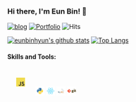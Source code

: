 ### Hi there, I'm Eun Bin! 👋

<a href="https://velog.io/@eunbani">![blog](http://img.shields.io/badge/-Tech%20Velog-655ced?style=flat&logo=github&link=https://velog.io/@eunbani)</a>
<a href="https://eunbinhyun.github.io/portfolio/">![Portfolio](http://img.shields.io/badge/-Portfolio-ff69b4?style=flat&logo=HTML5&logoColor=ffffff&link=https://eunbinhyun.github.io/portfolio/)</a>
![Hits](https://hits.seeyoufarm.com/api/count/incr/badge.svg?url=https%3A%2F%2Fgithub.com%2Feunbinhyun%2Fhit-counter&count_bg=%2345DCE1&title_bg=%23D63BFF&icon=&icon_color=%23E7E7E7&title=hits&edge_flat=false)

[![eunbinhyun's github stats](https://github-readme-stats.vercel.app/api?username=eunbinhyun&theme=buefy)](https://github.com/eunbinhyun/github-readme-stats)
[![Top Langs](https://github-readme-stats.vercel.app/api/top-langs/?username=eunbinhyun&layout=compact&theme=vue)](https://github.com/eunbinhyun/github-readme-stats)

#### Skills and Tools: 
<p>
<code><a><img height="20" src="https://raw.githubusercontent.com/github/explore/80688e429a7d4ef2fca1e82350fe8e3517d3494d/topics/javascript/javascript.png" style="max-width:100%; margin: 20px;"></a></code>
<code><a><img height="20" src="https://raw.githubusercontent.com/github/explore/80688e429a7d4ef2fca1e82350fe8e3517d3494d/topics/python/python.png" style="max-width: 100%;"></a></code>
<code><a><img height="20" src="https://raw.githubusercontent.com/github/explore/80688e429a7d4ef2fca1e82350fe8e3517d3494d/topics/react/react.png" style="max-width: 100%;"></a></code>
<code><a><img height="20" src="https://raw.githubusercontent.com/github/explore/80688e429a7d4ef2fca1e82350fe8e3517d3494d/topics/mysql/mysql.png" style="max-width: 100%;"></a></code>
<code><a><img height="20" src="https://raw.githubusercontent.com/github/explore/80688e429a7d4ef2fca1e82350fe8e3517d3494d/topics/git/git.png" style="max-width: 100%;"></a></code>
</p>


<!--
**eunbinhyun/eunbinhyun** is a ✨ _special_ ✨ repository because its `README.md` (this file) appears on your GitHub profile.
테마목록: https://github.com/anuraghazra/github-readme-stats/blob/master/themes/README.md
Here are some ideas to get you started:
![GitHub followers](https://img.shields.io/github/followers/eunbinhyun?label=followers&style=social)

- 🔭 I’m currently working on ...
- 🌱 I’m currently learning ...
- 👯 I’m looking to collaborate on ...
- 🤔 I’m looking for help with ...
- 💬 Ask me about ...
- 📫 How to reach me: ...
- 😄 Pronouns: ...
- ⚡ Fun fact: ...
-->
